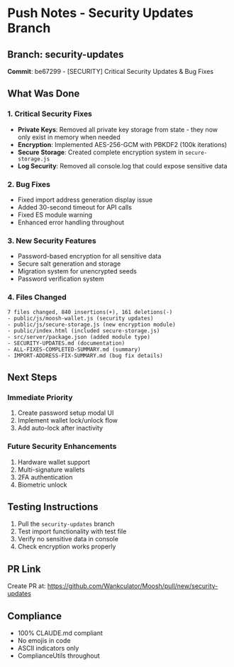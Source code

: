 # Push Notes - Security Updates Branch

## Branch: security-updates
**Commit**: be67299 - [SECURITY] Critical Security Updates & Bug Fixes

## What Was Done

### 1. Critical Security Fixes
- **Private Keys**: Removed all private key storage from state - they now only exist in memory when needed
- **Encryption**: Implemented AES-256-GCM with PBKDF2 (100k iterations) 
- **Secure Storage**: Created complete encryption system in `secure-storage.js`
- **Log Security**: Removed all console.log that could expose sensitive data

### 2. Bug Fixes
- Fixed import address generation display issue
- Added 30-second timeout for API calls
- Fixed ES module warning
- Enhanced error handling throughout

### 3. New Security Features
- Password-based encryption for all sensitive data
- Secure salt generation and storage
- Migration system for unencrypted seeds
- Password verification system

### 4. Files Changed
```
7 files changed, 840 insertions(+), 161 deletions(-)
- public/js/moosh-wallet.js (security updates)
- public/js/secure-storage.js (new encryption module)
- public/index.html (included secure-storage.js)
- src/server/package.json (added module type)
- SECURITY-UPDATES.md (documentation)
- ALL-FIXES-COMPLETED-SUMMARY.md (summary)
- IMPORT-ADDRESS-FIX-SUMMARY.md (bug fix details)
```

## Next Steps

### Immediate Priority
1. Create password setup modal UI
2. Implement wallet lock/unlock flow
3. Add auto-lock after inactivity

### Future Security Enhancements
1. Hardware wallet support
2. Multi-signature wallets
3. 2FA authentication
4. Biometric unlock

## Testing Instructions
1. Pull the `security-updates` branch
2. Test import functionality with test file
3. Verify no sensitive data in console
4. Check encryption works properly

## PR Link
Create PR at: https://github.com/Wankculator/Moosh/pull/new/security-updates

## Compliance
- 100% CLAUDE.md compliant
- No emojis in code
- ASCII indicators only
- ComplianceUtils throughout